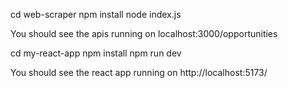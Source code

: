 cd web-scraper
npm install 
node index.js

You should see the apis running on localhost:3000/opportunities

cd my-react-app
npm install
npm run dev

You should see the react app running on http://localhost:5173/
